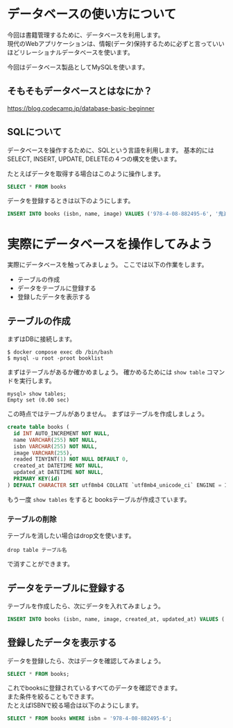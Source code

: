 # データベースの使い方について

今回は書籍管理するために、データベースを利用します。  
現代のWebアプリケーションは、情報(データ)保持するために必ずと言っていいほどリレーショナルデータベースを使います。

今回はデータベース製品としてMySQLを使います。


## そもそもデータベースとはなにか？


https://blog.codecamp.jp/database-basic-beginner


## SQLについて

データベースを操作するために、SQLという言語を利用します。
基本的には SELECT, INSERT, UPDATE, DELETEの４つの構文を使います。


たとえばデータを取得する場合はこのように操作します。

```SQL
SELECT * FROM books
```

データを登録するときは以下のようにします。


```SQL
INSERT INTO books (isbn, name, image) VALUES ('978-4-08-882495-6', '鬼滅の刃 23', 'https://cover.openbd.jp/9784088824956.jpg')
```

# 実際にデータベースを操作してみよう

実際にデータベースを触ってみましょう。
ここでは以下の作業をします。

- テーブルの作成
- データをテーブルに登録する
- 登録したデータを表示する


## テーブルの作成


まずはDBに接続します。


```shell
$ docker compose exec db /bin/bash
$ mysql -u root -proot booklist
```

まずはテーブルがあるか確かめましょう。
確かめるためには `show table` コマンドを実行します。

```shell
mysql> show tables;
Empty set (0.00 sec)
```

この時点ではテーブルがありません。
まずはテーブルを作成しましょう。

```sql
create table books (
  id INT AUTO_INCREMENT NOT NULL, 
  name VARCHAR(255) NOT NULL, 
  isbn VARCHAR(255) NOT NULL, 
  image VARCHAR(255), 
  readed TINYINT(1) NOT NULL DEFAULT 0,
  created_at DATETIME NOT NULL, 
  updated_at DATETIME NOT NULL,
  PRIMARY KEY(id)
) DEFAULT CHARACTER SET utf8mb4 COLLATE `utf8mb4_unicode_ci` ENGINE = InnoDB;
```

もう一度 `show tables` をすると booksテーブルが作成さています。

### テーブルの削除

テーブルを消したい場合はdrop文を使います。

```
drop table テーブル名
```

で消すことができます。


## データをテーブルに登録する

テーブルを作成したら、次にデータを入れてみましょう。

```sql
INSERT INTO books (isbn, name, image, created_at, updated_at) VALUES ('978-4-08-882495-6', "鬼滅の刃 23", 'https://cover.openbd.jp/9784088824956.jpg', now(), now())
```

## 登録したデータを表示する

データを登録したら、次はデータを確認してみましょう。


```sql
SELECT * FROM books;
```

これでbooksに登録されているすべてのデータを確認できます。  
また条件を絞ることもできます。  
たとえばISBNで絞る場合は以下のようにします。  

```sql
SELECT * FROM books WHERE isbn = '978-4-08-882495-6';
```







